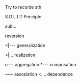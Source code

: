 Try to recorde  sth

S.O.L.I.D Principle

sub... 

reversion

<|--- generalization

<|... realization

o--- aggregation
*--- composation

---- assosiation
<.... dependence
